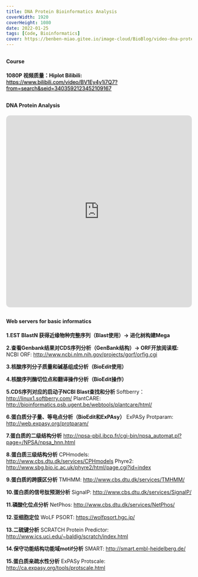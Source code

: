 ```yaml
---
title: DNA Protein Bioinformatics Analysis
coverWidth: 1920
coverHeight: 1080
date: 2022-01-25
tags: [Code, Bioinformatics]
cover: https://benben-miao.gitee.io/image-cloud/BioBlog/video-dna-protein.png
---
```


<!-- <div style="background-color: #eeeeee; width: 120px; padding:5px 20px; border-radius: 3px;">Read More</div> -->
<!-- more -->

## 
#### Course
<div class="card">
  <b>1080P 视频质量：Hiplot Bilibili:</b> <br> <a href="https://www.bilibili.com/video/BV1Ey4y1i7Q7?from=search&seid=3403592123452109167" style="text-shadow: 1px 1px 3px #888;">https://www.bilibili.com/video/BV1Ey4y1i7Q7?from=search&seid=3403592123452109167</a>
</div>

## 
#### DNA Protein Analysis
<div class="frame">
  <iframe src="https://player.bilibili.com/player.html?aid=800746670&bvid=BV1Ey4y1i7Q7&cid=266352899&page=1&high_quality=1&danmaku=0" 
  scrolling="no" border="0" frameborder="no" framespacing="0" allowfullscreen="true"
  style="width: 100%; height: 520px; border-radius: 10px;">
  <!-- sandbox="allow-top-navigation allow-same-origin allow-forms allow-scripts" -->
  </iframe>
</div>

## 
#### Web servers for basic informatics
<div class="card">

<b>1.EST BlastN 获得近缘物种完整序列（Blast使用）-> 进化树构建Mega</b>

<b>2.查看Genbank结果对CDS序列分析（GenBank结构）-> ORF开放阅读框:</b>
NCBI ORF: http://www.ncbi.nlm.nih.gov/projects/gorf/orfig.cgi

<b>3.核酸序列分子质量和碱基组成分析（BioEdit使用）</b>

<b>4.核酸序列酶切位点和翻译操作分析（BioEdit操作）</b>

<b>5.CDS序列对应的启动子NCBI Blast查找和分析 </b>
Softberry：http://linux1.softberry.com/
PlantCARE: http://bioinformatics.psb.ugent.be/webtools/plantcare/html/

<b>6.蛋白质分子量、等电点分析（BioEdit和ExPAsy）</b>
ExPASy Protparam: http://web.expasy.org/protparam/

<b>7.蛋白质的二级结构分析</b>
http://npsa-pbil.ibcp.fr/cgi-bin/npsa_automat.pl?page=/NPSA/npsa_hnn.html

<b>8.蛋白质三级结构分析</b>
CPHmodels: http://www.cbs.dtu.dk/services/CPHmodels
Phyre2: http://www.sbg.bio.ic.ac.uk/phyre2/html/page.cgi?id=index

<b>9.蛋白质的跨膜区分析</b>
TMHMM: http://www.cbs.dtu.dk/services/TMHMM/

<b>10.蛋白质的信号肽预测分析</b>
SignalP: http://www.cbs.dtu.dk/services/SignalP/

<b>11.磷酸化位点分析</b>
NetPhos: http://www.cbs.dtu.dk/services/NetPhos/

<b>12.亚细胞定位</b>
WoLF PSORT: https://wolfpsort.hgc.jp/

<b>13.二硫键分析</b>
SCRATCH Protein  Predictor: http://www.ics.uci.edu/~baldig/scratch/index.html 

<b>14.保守功能结构功能域motif分析</b>
SMART: http://smart.embl-heidelberg.de/

<b>15.蛋白质亲疏水性分析</b>
ExPASy Protscale: http://ca.expasy.org/tools/protscale.html
</div>